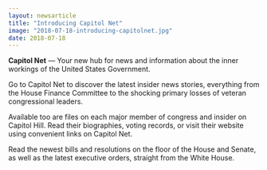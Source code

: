 ```yaml
---
layout: newsarticle
title: "Introducing Capitol Net"
image: "2018-07-18-introducing-capitolnet.jpg"
date: 2018-07-18
---
```



**Capitol Net** &mdash; Your new hub for news and information about the inner workings of the United States Government.

Go to Capitol Net to discover the latest insider news stories, everything from the House Finance Committee to the shocking primary losses of veteran congressional leaders.

Available too are files on each major member of congress and insider on Capitol Hill. Read their biographies, voting records, or visit their website using convenient links on Capitol Net.

Read the newest bills and resolutions on the floor of the House and Senate, as well as the latest executive orders, straight from the White House.

